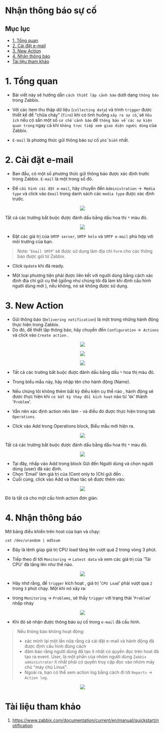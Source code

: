 <h1> Nhận thông báo sự cố </h1>

<h2> Mục lục </h2>

- [1. Tổng quan](#1-tổng-quan)
- [2. Cài đặt e-mail](#2-cài-đặt-e-mail)
- [3. New Action](#3-new-action)
- [4. Nhận thông báo](#4-nhận-thông-báo)
- [Tài liệu tham khảo](#tài-liệu-tham-khảo)

# 1. Tổng quan
- Bài viết này sẽ hướng dẫn `cách thiết lập cảnh báo` dưới dạng `thông báo` trong Zabbix.

- Với các item thu thập dữ liệu (`collecting data`) và trình `trigger` được thiết kế để "chữa cháy" (`fire`) khi có tình huống `xảy ra sự cố`, sẽ `hữu ích` nếu có sẵn một số `cơ chế cảnh báo` để `thông báo về các sự kiện quan trọng` ngay cả khi `không trực tiếp xem giao diện người dùng` của Zabbix.

- `E-mail` là phương thức gửi thông báo sự cố `phổ biến` nhất.

# 2. Cài đặt e-mail
- Ban đầu, có một số phương thức gửi thông báo được xác định trước trong Zabbix. `E-mail` là một trong số đó.

- Để `cấu hình cài đặt e-mail`, hãy chuyển đến `Administration` →` Media type` và click vào `Email` trong danh sách các `media type` được xác định trước.

<p align="center">
<img src=https://i.imgur.com/7RyrTMS.png>
</p>


Tất cả các trường bắt buộc được đánh dấu bằng dấu hoa thị `*` màu đỏ.

<p align="center">
<img src=https://i.imgur.com/ai6Ro70.png>
</p>


- Đặt các giá trị của `SMTP server`, `SMTP helo` và `SMTP e-mail` phù hợp với môi trường của bạn.


> Note: '`Email SMTP`' sẽ được sử dụng làm địa chỉ `Form` cho các thông báo được gửi từ Zabbix.

- Click `Update` khi đã ready.

- Một loại phương tiện phải được liên kết với người dùng bằng cách xác định địa chỉ gửi cụ thể (giống như chúng tôi đã làm khi định cấu hình người dùng mới ), nếu không, nó sẽ không được sử dụng.

# 3. New Action
- Gửi thông báo (`Delivering notification`) là một trong những hành động thực hiện trong Zabbix. 
- Do đó, để thiết lập thông báo, hãy chuyển đến `Configuration` →` Actions` và click vào `Create action` .

<p align="center">
<img src=https://i.imgur.com/S647Fbx.png>
</p>


<p align="center">
<img src=https://i.imgur.com/40GtmqK.png>
</p>

<p align="center">
<img src=https://i.imgur.com/XYQdynw.png>
</p>

- Tất cả các trường bắt buộc được đánh dấu bằng dấu `*` hoa thị màu đỏ.

- Trong biểu mẫu này, hãy nhập tên cho hành động (Name).


- Nếu chúng tôi không thêm bất kỳ điều kiện cụ thể nào , hành động sẽ được thực hiện khi `có bất kỳ thay đổi kích hoạt` nào từ '`Ok`' thành '`Problem`'.

- Vẫn nên xác định action nên làm - và điều đó được thực hiện trong tab `Operations`.



- Click vào Add trong Operations block, Biểu mẫu mới hiện ra.

<p align="center">
<img src=https://i.imgur.com/IYQzZrK.png>
</p>


Tất cả các trường bắt buộc được đánh dấu bằng dấu hoa thị `*` màu đỏ.

<p align="center">
<img src=https://i.imgur.com/ZbO54P9.png>
</p>


- Tại đây, nhấp vào Add trong block Gửi đến Người dùng và chọn người dùng (user) đã xác định. 
- Chọn 'Email' làm giá trị của (Cent only to )Chỉ gửi đến . 
- Cuối cùng, click vào Add và thao tác sẽ được thêm vào:

<p align="center">
<img src=https://i.imgur.com/elnEwXP.png>
</p>


Đó là tất cả cho một cấu hình action đơn giản.

# 4. Nhận thông báo

Mở bảng điều khiển trên host của bạn và chạy:
```
cat /dev/urandom | md5sum
```
- Đây là lệnh giúp giá trị CPU load tăng lên vượt quá 2 trong vòng 3 phút.

- Tiếp theo đi tới `Monitoring` → `Latest data` và xem các giá trị của 'Tải CPU' đã tăng lên như thế nào. 

<p align="center">
<img src=https://i.imgur.com/xSn6MA3.png>
</p>

- Hãy nhớ rằng, để `trigger` kích hoạt , giá trị '`CPU Load`' phải vượt qua `2` trong `3` phút chạy. Một khi nó xảy ra:

- trong `Monitoring` → `Problems`, sẽ thấy `trigger` với trạng thái '`Problem`' nhấp nháy

<p align="center">
<img src=https://i.imgur.com/tt4EhsE.png>
</p>


- Khi đó sẽ nhận được thông báo sự cố trong `e-mail` đã cấu hình.

> Nếu thông báo không hoạt động:
> - xác minh lại một lần nữa rằng cả cài đặt e-mail và hành động đã được định cấu hình đúng cách
> - đảm bảo rằng người dùng đã tạo ít nhất có quyền đọc trên host đã tạo ra event.
> User, là một phần của nhóm người dùng `Zabbix administrator` ít nhất phải có quyền truy cập đọc vào nhóm máy chủ "máy chủ Linux".
> - Ngoài ra, bạn có thể xem action log bằng cách đi tới `Reports` → `Action log`.

<p align="center">
<img src=https://i.imgur.com/W1RRxil.png>
</p>

# Tài liệu tham khảo

1. https://www.zabbix.com/documentation/current/en/manual/quickstart/notification